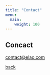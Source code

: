```yaml
---
title: "Contact"
menu:
  main:
    weight: 100
---
```


## Concact

[contact@elao.com](mailto:contact@elao.com)

[back](../)
